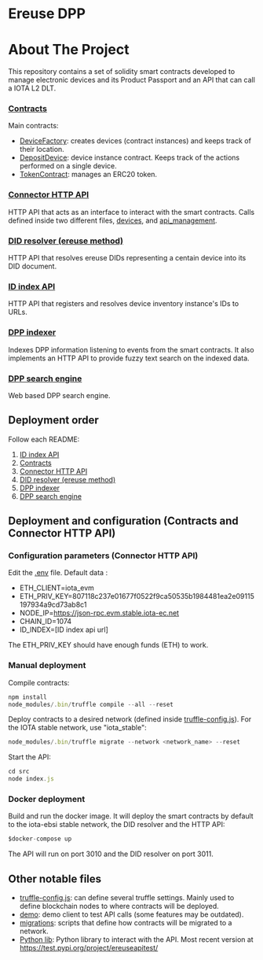 # Ereuse DPP


# About The Project

This repository contains a set of solidity smart contracts developed to manage electronic devices and its Product Passport and an API that can call a IOTA L2 DLT.

### [Contracts](contracts)
Main contracts:
- [DeviceFactory](contracts/DeviceFactory.sol): creates devices (contract instances) and keeps track of their location.
- [DepositDevice](contracts/DepositDevice.sol): device instance contract. Keeps track of the actions performed on a single device.
- [TokenContract](contracts/TokenContract.sol): manages an ERC20 token.

### [Connector HTTP API](src)
HTTP API that acts as an interface to interact with the smart contracts.
Calls defined inside two different files, [devices](src/routes/devices.js), and [api_management](src/routes/api_management.js).

### [DID resolver (ereuse method)](didResolverApi)
HTTP API that resolves ereuse DIDs representing a centain device into its DID document.

### [ID index API](idIndexApi)
HTTP API that registers and resolves device inventory instance's IDs to URLs.

### [DPP indexer](observerModule)
Indexes DPP information listening to events from the smart contracts. It also implements an HTTP API to provide fuzzy text search on the indexed data.

### [DPP search engine](searchEngine)
Web based DPP search engine.

## Deployment order
Follow each README:
1. [ID index API](idIndexApi)
2. [Contracts](contracts)
3. [Connector HTTP API](src)
4. [DID resolver (ereuse method)](didResolverApi)
5. [DPP indexer](observerModule)
6. [DPP search engine](searchEngine)

## Deployment and configuration (Contracts and Connector HTTP API)

### Configuration parameters (Connector HTTP API)
Edit the [.env](src/.env) file. Default data :

- ETH_CLIENT=iota_evm
- ETH_PRIV_KEY=807118c237e01677f0522f9ca50535b1984481ea2e09115197934a9cd73ab8c1
- NODE_IP=https://json-rpc.evm.stable.iota-ec.net
- CHAIN_ID=1074
- ID_INDEX=[ID index api url]

The ETH_PRIV_KEY should have enough funds (ETH) to work.

### Manual deployment

Compile contracts:
```javascript
npm install
node_modules/.bin/truffle compile --all --reset
```

Deploy contracts to a desired network (defined inside [truffle-config.js](truffle-config.js)). For the IOTA stable network, use "iota_stable":
```javascript
node_modules/.bin/truffle migrate --network <network_name> --reset
```

Start the API:
```javascript
cd src
node index.js
```

### Docker deployment
Build and run the docker image. It will deploy the smart contracts by default to the iota-ebsi stable network, the DID resolver and the HTTP API:
```javascript
$docker-compose up
```

The API will run on port 3010 and the DID resolver on port 3011.

## Other notable files
- [truffle-config.js](truffle-config.js): can define several truffle settings. Mainly used to define blockchain nodes to where contracts will be deployed.
- [demo](demo_eel): demo client to test API calls (some features may be outdated).
- [migrations](migrations): scripts that define how contracts will be migrated to a network.
- [Python lib](pythonPackage): Python library to interact with the API. Most recent version at https://test.pypi.org/project/ereuseapitest/
